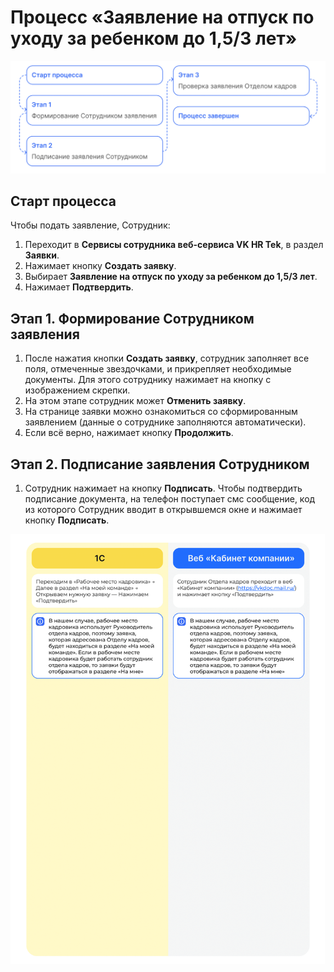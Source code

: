 # Процесс «Заявление на отпуск по уходу за ребенком до 1,5/3 лет»

![](./assets/1.png)

## Старт процесса

Чтобы подать заявление, Сотрудник: 
1. Переходит в **Сервисы сотрудника веб-сервиса VK HR Tek**, в раздел **Заявки**. 
2. Нажимает кнопку **Создать заявку**.
3. Выбирает **Заявление на отпуск по уходу за ребенком до 1,5/3 лет**.
4. Нажимает **Подтвердить**.

## Этап 1. Формирование Сотрудником заявления

1. После нажатия кнопки **Создать заявку**, сотрудник заполняет все поля, отмеченные звездочками, и прикрепляет необходимые документы. Для этого сотруднику нажимает на кнопку с изображением скрепки.
3. На этом этапе сотрудник может **Отменить заявку**.
4. На странице заявки можно ознакомиться со сформированным заявлением (данные о сотруднике заполняются автоматически).
5. Если всё верно, нажимает кнопку **Продолжить**.

## Этап 2. Подписание заявления Сотрудником
1. Сотрудник нажимает на кнопку **Подписать**.
Чтобы подтвердить подписание документа, на телефон поступает смс сообщение, код из которого Сотрудник вводит в открывшемся окне и нажимает кнопку **Подписать**.

![](./assets/2.png)